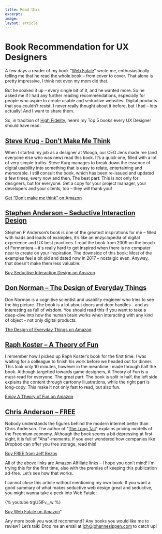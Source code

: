 ```yaml
---
title: Read this
excerpt: 
image: 
layout: article
---
```


# Book Recommendation for UX Designers

A few days a reader of my book "[Web Fatale](https://www.amazon.de/gp/product/3836238985/ref=as_li_tl?ie=UTF8&tag=johannesippen-21&camp=1638&creative=6742&linkCode=as2&creativeASIN=3836238985&linkId=b25b95e25d83e4105600efb04cac42d7)" wrote me, enthusiastically telling me that he read the whole book – from cover to cover. That alone is pretty impressive, I think not even my mom did that.

But he soaked it up – every single bit of it, and he wanted more. So he asked me if I had any further reading recommendations, especially for people who aspire to create usable and seductive websites. Digital products that you couldn’t resist. I never really thought about it before, but I had – lots actually! And I want to share them.

So, in tradition of [High Fidelity](https://www.amazon.de/gp/product/0826453252/ref=as_li_tl?ie=UTF8&tag=johannesippen-21&camp=1638&creative=6742&linkCode=as2&creativeASIN=0826453252&linkId=799072d96f21c81b2f7868565aeed1f0), here’s my Top 5 books every UX Designer should have read:

## [Steve Krug - Don’t Make Me Think](https://www.amazon.de/gp/product/0321965515/ref=as_li_tl?ie=UTF8&tag=johannesippen-21&camp=1638&creative=6742&linkCode=as2&creativeASIN=0321965515&linkId=5d18ce4cc0856fc9141b9054f8667b3f)

When I started my job as a designer at Wooga, our CEO Jens made me (and everyone else who was new) read this book. It’s a quick one, filled with a lot of very simple truths. Steve Kurg manages to break down the essence of digital usability into something that is easy to relate, entertaining and memorable. I still consult the book, which has been re-issued and updated a few times, every now and then. The best part: This is not only for designers, but for everyone. Get a copy for your project manager, your developers and your clients, too – they will thank you!

[Get "Don’t make me think" on Amazon](https://www.amazon.de/gp/product/0321965515/ref=as_li_tl?ie=UTF8&tag=johannesippen-21&camp=1638&creative=6742&linkCode=as2&creativeASIN=0321965515&linkId=5d18ce4cc0856fc9141b9054f8667b3f)

## [Stephen Anderson – Seductive Interaction Design](https://www.amazon.de/gp/product/0321725522/ref=as_li_tl?ie=UTF8&tag=johannesippen-21&camp=1638&creative=6742&linkCode=as2&creativeASIN=0321725522&linkId=59d638e7b62405455ae87fb3069482c2)

Stephen P Anderson’s book is one of the greatest inspirations for me – filled with loads and loads of examples, it’s like an enzyclopedia of digital experience and UX best practices. I read the book from 2009 on the beach of Formentera – it's really hard to get inspired when there is no computer near to create on your inspiration. The downside of this book: Most of the examples feel a bit old and dated now in 2017 – nostalgic even. Anyway, that doesn't make them less valuable.

[Buy Seductive Interaction Design on Amazon](https://www.amazon.de/gp/product/0321725522/ref=as_li_tl?ie=UTF8&tag=johannesippen-21&camp=1638&creative=6742&linkCode=as2&creativeASIN=0321725522&linkId=59d638e7b62405455ae87fb3069482c2)

## [Don Norman – The Design of Everyday Things](https://www.amazon.de/gp/product/0465050654/ref=as_li_tl?ie=UTF8&tag=johannesippen-21&camp=1638&creative=6742&linkCode=as2&creativeASIN=0465050654&linkId=ab3966fe2adca19e3ca2612310b20178)

Don Norman is a cognitive scientist and usability engineer who tries to see the big picture. The book is a lot about doors and door handles – and as interesting as full of wisdom. You should read this if you want to take a deep-dive into how the human brain works when interacting with any kind of object - not only digital products.

[The Design of Everyday Things on Amazon](https://www.amazon.de/gp/product/0465050654/ref=as_li_tl?ie=UTF8&tag=johannesippen-21&camp=1638&creative=6742&linkCode=as2&creativeASIN=0465050654&linkId=ab3966fe2adca19e3ca2612310b20178)

## [Raph Koster – A Theory of Fun](https://www.amazon.de/gp/product/1449363210/ref=as_li_tl?ie=UTF8&tag=johannesippen-21&camp=1638&creative=6742&linkCode=as2&creativeASIN=1449363210&linkId=ed9385b4964185171c6d9c0614380b86)

I remember how I picked up Raph Koster’s book for the first time: I was waiting for a colleague to finish his work before we headed out for dinner. This took only 10 minutes, however in the meantime I made through half the book. Although targetted towards game designers, A Theory of Fun is a must-read for everyone. The great part: The book is split in half, the left side explains the content through cartoony illustrations, while the right part is long-copy. This make it not only fast to read, but also fun.

[Enjoy A Theory of Fun on Amazon](https://www.amazon.de/gp/product/1449363210/ref=as_li_tl?ie=UTF8&tag=johannesippen-21&camp=1638&creative=6742&linkCode=as2&creativeASIN=1449363210&linkId=ed9385b4964185171c6d9c0614380b86)

## [Chris Anderson – FREE](https://www.amazon.de/gp/product/B00XV3Q124/ref=as_li_tl?ie=UTF8&tag=johannesippen-21&camp=1638&creative=6742&linkCode=as2&creativeASIN=B00XV3Q124&linkId=8cab3b3b4c365e51234f543e96f14154)

Nobody understands the figures behind the modern internet better than Chris Anderson. The author of "[The Long Tail]()" explains pricing modells of the Freemium economy. Although the book seems a bit depressing at first sight, it is full of "Aha"-moments. If you ever wondered how companies like Dropbox can offer you free storage, read this!

[Buy FREE from Jeff Bezos](https://www.amazon.de/gp/product/B00XV3Q124/ref=as_li_tl?ie=UTF8&tag=johannesippen-21&camp=1638&creative=6742&linkCode=as2&creativeASIN=B00XV3Q124&linkId=8cab3b3b4c365e51234f543e96f14154)

All of the above links are Amazon Affiliate links – I hope you don’t mind! I'm trying this for the first time, also with the premise of keeping this publication ad-free. Let’s see how that works.

I cannot close this article without mentioning my own book: If you want a good summary of what makes seductive web design great and seductive, you might wanna take a peek into Web Fatale:

{% youtube trgU5lFv__w %}

[Buy Web Fatale on Amazon](https://www.amazon.de/gp/product/3836238985/ref=as_li_tl?ie=UTF8&tag=johannesippen-21&camp=1638&creative=6742&linkCode=as2&creativeASIN=3836238985&linkId=b25b95e25d83e4105600efb04cac42d7)"

Any more book you would recommend? Any books you would like me to review? Let’s talk! Drop me an email at [ich@johannesippen.com](mailto:ich@johannesippen.com) to catch up!